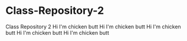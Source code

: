 # Class-Repository-2
Class Repository 2
Hi I'm chicken butt
Hi I'm chicken butt
Hi I'm chicken butt
Hi I'm chicken butt
Hi I'm chicken butt